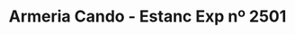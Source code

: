 ---
title: "Armeria Cando - Estanc Exp nº 2501"
url: /castelldans/armeria-cando-estanc-exp-no-2501/
shop: armas
---